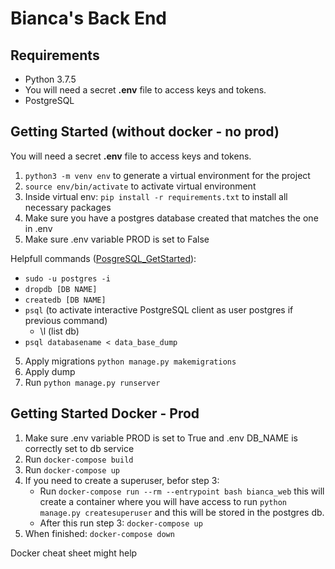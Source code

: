 # Bianca's Back End

## Requirements

- Python 3.7.5
- You will need a secret **.env** file to access keys and tokens.
- PostgreSQL

## Getting Started (without docker - no prod)

You will need a secret **.env** file to access keys and tokens.

1. `python3 -m venv env` to generate a virtual environment for the project
2. `source env/bin/activate` to activate virtual environment
3. Inside virtual env: `pip install -r requirements.txt` to install all necessary packages
4. Make sure you have a postgres database created that matches the one in .env
5. Make sure .env variable PROD is set to False

Helpfull commands ([PosgreSQL_GetStarted](https://www3.ntu.edu.sg/home/ehchua/programming/sql/PostgreSQL_GetStarted.html)):

- `sudo -u postgres -i`
- `dropdb [DB NAME]`
- `createdb [DB NAME]`
- `psql` (to activate interactive PostgreSQL client as user postgres if previous command)
    - \l (list db)
- `psql databasename < data_base_dump`

5. Apply migrations `python manage.py makemigrations`
6. Apply dump
7. Run `python manage.py runserver`

## Getting Started Docker - Prod

1. Make sure .env variable PROD is set to True and .env DB_NAME is correctly set to db service
2. Run `docker-compose build`
3. Run `docker-compose up`
4. If you need to create a superuser, befor step 3:
    - Run `docker-compose run --rm --entrypoint bash bianca_web` this will create a container where you will have access to run `python manage.py createsuperuser` and this will be stored in the postgres db.
    - After this run step 3: `docker-compose up`
5. When finished: `docker-compose down`

Docker cheat sheet might help
